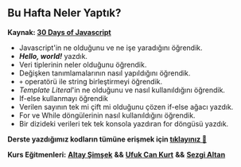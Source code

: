 ## **Bu Hafta Neler Yaptık?**

**Kaynak: [30 Days of Javascript](https://github.com/Asabeneh/30-Days-Of-JavaScript)**

- Javascript'in ne olduğunu ve ne işe yaradığını öğrendik.
- **_Hello, world!_** yazdık.
- Veri tiplerinin neler olduğunu öğrendik.
- Değişken tanımlamalarının nasıl yapıldığını öğrendik.
- `+` operatörü ile string birleştirmeyi öğrendik.
- _Template Literal_'in ne olduğunu ve nasıl kullanıldığını öğrendik.
- If-else kullanmayı öğrendik
- Verilen sayının tek mi çift mi olduğunu çözen if-else ağacı yazdık.
- For ve While döngülerinin nasıl kullanıldığını öğrendik.
- Bir dizideki verileri tek tek konsola yazdıran for döngüsü yazdık.

**Derste yazdığımız kodların tümüne erişmek için [tıklayınız 🚀](../../_examples/week_1/)**

**Kurs Eğitmenleri:** [**Altay Şimşek**](https://github.com/altaysimsek) **&&** [**Ufuk Can Kurt**](https://github.com/ufukcankurt) **&&** [**Sezgi Altan**](https://github.com/Szqii)
